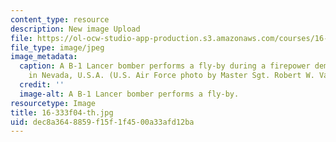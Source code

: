 ```yaml
---
content_type: resource
description: New image Upload
file: https://ol-ocw-studio-app-production.s3.amazonaws.com/courses/16-333-aircraft-stability-and-control-fall-2004/dec8a3648859f15f1f4500a33afd12ba_16-333f04-th.jpg
file_type: image/jpeg
image_metadata:
  caption: A B-1 Lancer bomber performs a fly-by during a firepower demonstration
    in Nevada, U.S.A. (U.S. Air Force photo by Master Sgt. Robert W. Valenca.)
  credit: ''
  image-alt: A B-1 Lancer bomber performs a fly-by.
resourcetype: Image
title: 16-333f04-th.jpg
uid: dec8a364-8859-f15f-1f45-00a33afd12ba
---
```

